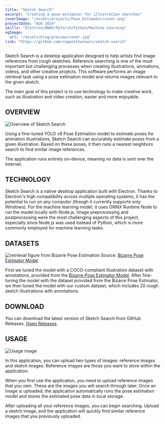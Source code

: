 ```yaml
---
title: "Sketch Search"
excerpt: "Creating a pose estimator for illustration sketches"
coverImage: "/assets/projects/Pose_Estimator/cover.png"
projectDate: "AUG 2024"
skills: "Electron/ONNX/PyTorch/Python/Machine Learning"
ogImage:
  url: "/assets/blog/preview/cover.jpg"
link: "https://github.com/rogue1starwars/sketch-search"
---
```


Sketch Search is a desktop application designed to help artists find image references from rough sketches. Reference searching is one of the most important but challenging processes when creating illustrations, animations, videos, and other creative projects. This software performs an image retrieval task using a pose estimation model and returns images relevant to the given sketch.

The main goal of this project is to use technology to make creative work, such as illustration and video creation, easier and more enjoyable.

## OVERVIEW

![Overview of Sketch Search](/assets/projects/Pose_Estimator/overview.png)

Using a fine-tuned YOLO v8 Pose Estimation model to estimate poses for animation illustrations, Sketch Search can accurately estimate poses from a given illustration. Based on these poses, it then runs a nearest neighbors search to find similar image references.

The application runs entirely on-device, meaning no data is sent over the Internet.

## TECHNOLOGY

Sketch Search is a native desktop application built with Electron. Thanks to Electron's high compatibility across multiple operating systems, it has the potential to run on any computer (though it currently supports only Windows). For the machine learning model, it uses ONNX Runtime Node to run the model locally with Node.js. Image preprocessing and postprocessing were the most challenging aspects of this project, especially since Node.js was used instead of Python, which is more commonly employed for machine learning tasks.

## DATASETS

![retrieval figure from Bizarre Pose Estimation](/assets/projects/Pose_Estimator/retrieval_figure.png)
Source: [Bizarre Pose Estimator Model](https://github.com/ShuhongChen/bizarre-pose-estimator)

First we tuned the model with a COCO-compliant illustration dataset with annotations, provided from the [Bizarre Pose Estimator Model](https://github.com/ShuhongChen/bizarre-pose-estimator).
After fine-tuning the model with the dataset provided from the Bizarre Pose Estimator, we then tuned the model with our custom dataset, which includes 20 rough sketch illustrations with annotations.

## DOWNLOAD

You can download the latest version of Sketch Search from GitHub Releases. [Open Releases](https://github.com/rogue1starwars/sketch-search/releases).

## USAGE

![Usage image](/assets/projects/Pose_Estimator/usage.png)

In this application, you can upload two types of images: reference images and sketch images. Reference images are those you want to store within the application.

When you first use the application, you need to upload reference images that you own. These are the images you will search through later. Once an image is uploaded, the application automatically runs the pose estimation model and stores the estimated pose data in local storage.

After uploading all your reference images, you can begin searching. Upload a sketch image, and the application will quickly find similar reference images that you previously uploaded.
